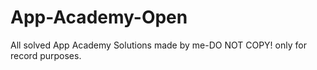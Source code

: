 # App-Academy-Open
All solved App Academy Solutions made by me-DO NOT COPY! only for record purposes.
